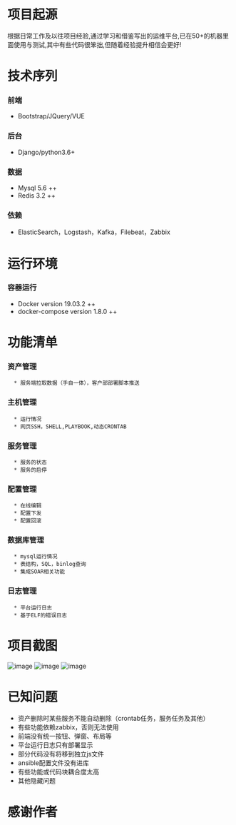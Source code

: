 项目起源
==
根据日常工作及以往项目经验,通过学习和借鉴写出的运维平台,已在50+的机器里面使用与测试,其中有些代码很笨拙,但随着经验提升相信会更好!

技术序列
==
### 前端
  * Bootstrap/JQuery/VUE
### 后台
  * Django/python3.6+
### 数据
  * Mysql 5.6 ++
  * Redis 3.2 ++
### 依赖
  * ElasticSearch，Logstash，Kafka，Filebeat，Zabbix

运行环境
==
### 容器运行
  * Docker version 19.03.2 ++
  * docker-compose version 1.8.0 ++
  
功能清单
==
  ### 资产管理
      * 服务端拉取数据（手自一体），客户部部署脚本推送
  ### 主机管理
      * 运行情况
      * 网页SSH，SHELL,PLAYBOOK,动态CRONTAB
  ### 服务管理
      * 服务的状态
      * 服务的启停
  ### 配置管理
      * 在线编辑
      * 配置下发
      * 配置回滚
  ### 数据库管理
      * mysql运行情况
      * 表结构，SQL，binlog查询
      * 集成SOAR相关功能
  ### 日志管理
      * 平台运行日志
      * 基于ELF的错误日志
      
      
  
项目截图
==
![image](https://github.com/fq47523/fdommp/blob/master/FDpic/index.png)
![image](https://github.com/fq47523/fdommp/blob/master/FDpic/soar.png)
![image](https://github.com/fq47523/fdommp/blob/master/FDpic/eslog.png)

已知问题
==
* 资产删除时某些服务不能自动删除（crontab任务，服务任务及其他）
* 有些功能依赖zabbix，否则无法使用
* 前端没有统一按钮、弹窗、布局等
* 平台运行日志只有部署显示
* 部分代码没有将<script></script>移到独立js文件
* ansible配置文件没有进库
* 有些功能或代码块耦合度太高
* 其他隐藏问题

	
感谢作者
==
